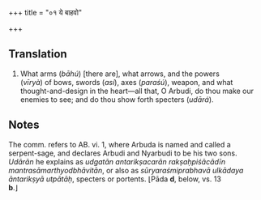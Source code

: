+++
title = "०१ ये बाहवो"

+++
## Translation
1. What arms (*bāhú*) \[there are\], what arrows, and the powers  
(*vīryà*) of bows, swords (*así*), axes (*paraśú*), weapon, and what  
thought-and-design in the heart—all that, O Arbudi, do thou make our  
enemies to see; and do thou show forth specters (*udārá*).

## Notes
The comm. refers to AB. vi. 1, where Arbuda is named and called a  
serpent-sage, and declares Arbudi and Nyarbudi to be his two sons.  
*Udārān* he explains as *udgatān antarikṣacarān rakṣaḥpiśācādīn  
mantrasāmarthyodbhāvitān*, or also as *sūryaraśmiprabhavā ulkādaya  
āntarikṣyā utpātāḥ*, specters or portents. ⌊Pāda **d**, below, vs. 13  
**b**.⌋
